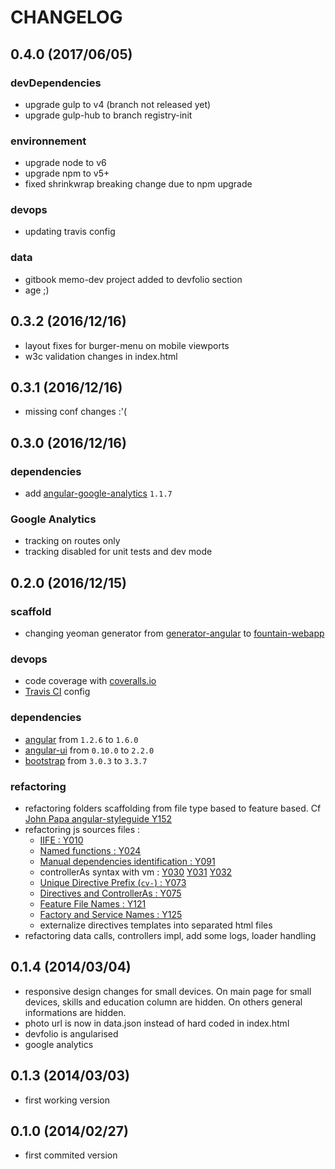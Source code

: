 # CHANGELOG

## 0.4.0 (2017/06/05)

### devDependencies
- upgrade gulp to v4 (branch not released yet)
- upgrade gulp-hub to branch registry-init

### environnement
- upgrade node to v6
- upgrade npm to v5+
- fixed shrinkwrap breaking change due to npm upgrade

### devops
- updating travis config

### data
- gitbook memo-dev project added to devfolio section
- age ;)

## 0.3.2 (2016/12/16)

- layout fixes for burger-menu on mobile viewports
- w3c validation changes in index.html

## 0.3.1 (2016/12/16)

- missing conf changes :'(

## 0.3.0 (2016/12/16)

### dependencies
- add [angular-google-analytics](https://github.com/revolunet/angular-google-analytics) `1.1.7`

### Google Analytics
- tracking on routes only
- tracking disabled for unit tests and dev mode

## 0.2.0 (2016/12/15)

### scaffold
- changing yeoman generator from [generator-angular](https://github.com/yeoman/generator-angular) to [fountain-webapp](https://github.com/FountainJS/generator-fountain-webapp)

### devops
- code coverage with [coveralls.io](https://coveralls.io/github/MarcLoupias/my-cv)
- [Travis CI](https://travis-ci.org/MarcLoupias/my-cv) config

### dependencies
- [angular](https://angularjs.org/) from `1.2.6` to `1.6.0`
- [angular-ui](https://angular-ui.github.io/bootstrap/) from `0.10.0` to `2.2.0`
- [bootstrap](http://getbootstrap.com/) from `3.0.3` to `3.3.7`

### refactoring
- refactoring folders scaffolding from file type based to feature based.
  Cf [John Papa angular-styleguide Y152](https://github.com/johnpapa/angular-styleguide/tree/master/a1#style-y152)
- refactoring js sources files :
    - [IIFE : Y010](https://github.com/johnpapa/angular-styleguide/tree/master/a1#iife)
    - [Named functions : Y024](https://github.com/johnpapa/angular-styleguide/tree/master/a1#style-y024)
    - [Manual dependencies identification : Y091](https://github.com/johnpapa/angular-styleguide/tree/master/a1#style-y091)
    - controllerAs syntax with vm : [Y030](https://github.com/johnpapa/angular-styleguide/tree/master/a1#style-y030) [Y031](https://github.com/johnpapa/angular-styleguide/tree/master/a1#style-y031) [Y032](https://github.com/johnpapa/angular-styleguide/tree/master/a1#style-y032)
    - [Unique Directive Prefix (`cv-`) : Y073](https://github.com/johnpapa/angular-styleguide/tree/master/a1#style-y073)
    - [Directives and ControllerAs : Y075](https://github.com/johnpapa/angular-styleguide/tree/master/a1#style-y075)
    - [Feature File Names : Y121](https://github.com/johnpapa/angular-styleguide/tree/master/a1#style-y121)
    - [Factory and Service Names : Y125](https://github.com/johnpapa/angular-styleguide/tree/master/a1#style-y125)
    - externalize directives templates into separated html files
- refactoring data calls, controllers impl, add some logs, loader handling

## 0.1.4 (2014/03/04)

- responsive design changes for small devices. On main page for small devices, skills and education column are hidden.
  On others general informations are hidden.
- photo url is now in data.json instead of hard coded in index.html
- devfolio is angularised
- google analytics

## 0.1.3 (2014/03/03)

- first working version

## 0.1.0 (2014/02/27)

- first commited version
